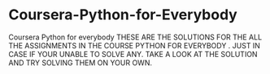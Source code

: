 # Coursera-Python-for-Everybody
 Coursera Python for everybody
 THESE ARE THE SOLUTIONS FOR THE ALL THE ASSIGNMENTS IN THE COURSE PYTHON FOR EVERYBODY .
 JUST IN CASE IF YOUR UNABLE TO SOLVE ANY.
 TAKE A LOOK AT THE SOLUTION AND TRY SOLVING THEM ON YOUR OWN. 
